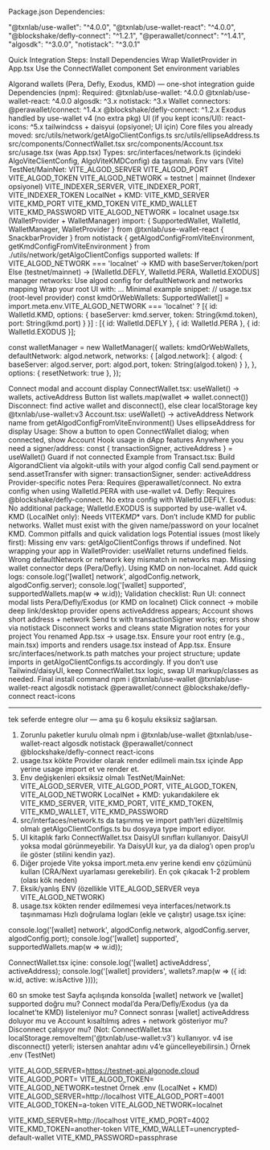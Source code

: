 Package.json Dependencies:

"@txnlab/use-wallet": "^4.0.0",
"@txnlab/use-wallet-react": "^4.0.0",
"@blockshake/defly-connect": "^1.2.1",
"@perawallet/connect": "^1.4.1",
"algosdk": "^3.0.0",
"notistack": "^3.0.1"

Quick Integration Steps:
Install Dependencies
Wrap WalletProvider in App.tsx
Use the ConnectWallet component
Set environment variables

Algorand wallets (Pera, Defly, Exodus, KMD) — one-shot integration guide
Dependencies (npm):
Required:
@txnlab/use-wallet: ^4.0.0
@txnlab/use-wallet-react: ^4.0.0
algosdk: ^3.x
notistack: ^3.x
Wallet connectors:
@perawallet/connect: ^1.4.x
@blockshake/defly-connect: ^1.2.x
Exodus handled by use-wallet v4 (no extra pkg)
UI (if you kept icons/UI):
react-icons: ^5.x
tailwindcss + daisyui (opsiyonel; UI için)
Core files you already moved:
src/utils/network/getAlgoClientConfigs.ts
src/utils/ellipseAddress.ts
src/components/ConnectWallet.tsx
src/components/Account.tsx
src/usage.tsx (was App.tsx)
Types:
src/interfaces/network.ts (içindeki AlgoViteClientConfig, AlgoViteKMDConfig) da taşınmalı.
Env vars (Vite)
TestNet/MainNet:
VITE_ALGOD_SERVER
VITE_ALGOD_PORT
VITE_ALGOD_TOKEN
VITE_ALGOD_NETWORK = testnet | mainnet
(Indexer opsiyonel) VITE_INDEXER_SERVER, VITE_INDEXER_PORT, VITE_INDEXER_TOKEN
LocalNet + KMD:
VITE_KMD_SERVER
VITE_KMD_PORT
VITE_KMD_TOKEN
VITE_KMD_WALLET
VITE_KMD_PASSWORD
VITE_ALGOD_NETWORK = localnet
usage.tsx (WalletProvider + WalletManager)
import:
{ SupportedWallet, WalletId, WalletManager, WalletProvider } from @txnlab/use-wallet-react
{ SnackbarProvider } from notistack
{ getAlgodConfigFromViteEnvironment, getKmdConfigFromViteEnvironment } from ./utils/network/getAlgoClientConfigs
supported wallets:
If VITE_ALGOD_NETWORK === 'localnet' → KMD with baseServer/token/port
Else (testnet/mainnet) → [WalletId.DEFLY, WalletId.PERA, WalletId.EXODUS]
manager networks:
Use algod config for defaultNetwork and networks mapping
Wrap your root UI with:
<SnackbarProvider><WalletProvider manager={walletManager}>...</WalletProvider></SnackbarProvider>
Minimal example snippet:
// usage.tsx (root-level provider)
const kmdOrWebWallets: SupportedWallet[] =
import.meta.env.VITE_ALGOD_NETWORK === 'localnet'
? [{ id: WalletId.KMD, options: { baseServer: kmd.server, token: String(kmd.token), port: String(kmd.port) } }]
: [{ id: WalletId.DEFLY }, { id: WalletId.PERA }, { id: WalletId.EXODUS }];

const walletManager = new WalletManager({
wallets: kmdOrWebWallets,
defaultNetwork: algod.network,
networks: {
[algod.network]: { algod: { baseServer: algod.server, port: algod.port, token: String(algod.token) } },
},
options: { resetNetwork: true },
});

Connect modal and account display
ConnectWallet.tsx:
useWallet() → wallets, activeAddress
Button list wallets.map(wallet => wallet.connect())
Disconnect: find active wallet and disconnect(), else clear localStorage key @txnlab/use-wallet:v3
Account.tsx:
useWallet() → activeAddress
Network name from getAlgodConfigFromViteEnvironment()
Uses ellipseAddress for display
Usage:
Show a button to open ConnectWallet dialog; when connected, show Account
Hook usage in dApp features
Anywhere you need a signer/address:
const { transactionSigner, activeAddress } = useWallet()
Guard if not connected
Example from Transact.tsx:
Build AlgorandClient via algokit-utils with your algod config
Call send.payment or send.assetTransfer with signer: transactionSigner, sender: activeAddress
Provider-specific notes
Pera:
Requires @perawallet/connect. No extra config when using WalletId.PERA with use-wallet v4.
Defly:
Requires @blockshake/defly-connect. No extra config with WalletId.DEFLY.
Exodus:
No additional package; WalletId.EXODUS is supported by use-wallet v4.
KMD (LocalNet only):
Needs VITE*KMD*\* vars. Don’t include KMD for public networks.
Wallet must exist with the given name/password on your localnet KMD.
Common pitfalls and quick validation logs
Potential issues (most likely first):
Missing env vars: getAlgoClientConfigs throws if undefined.
Not wrapping your app in WalletProvider: useWallet returns undefined fields.
Wrong defaultNetwork or network key mismatch in networks map.
Missing wallet connector deps (Pera/Defly).
Using KMD on non-localnet.
Add quick logs:
console.log('[wallet] network', algodConfig.network, algodConfig.server);
console.log('[wallet] supported', supportedWallets.map(w => w.id));
Validation checklist:
Run UI: connect modal lists Pera/Defly/Exodus (or KMD on localnet)
Click connect → mobile deep link/desktop provider opens
activeAddress appears; Account shows short address + network
Send tx with transactionSigner works; errors show via notistack
Disconnect works and cleans state
Migration notes for your project
You renamed App.tsx → usage.tsx. Ensure your root entry (e.g., main.tsx) imports and renders usage.tsx instead of App.tsx.
Ensure src/interfaces/network.ts path matches your project structure; update imports in getAlgoClientConfigs.ts accordingly.
If you don’t use Tailwind/daisyUI, keep ConnectWallet.tsx logic, swap UI markup/classes as needed.
Final install command
npm i @txnlab/use-wallet @txnlab/use-wallet-react algosdk notistack @perawallet/connect @blockshake/defly-connect react-icons

---

tek seferde entegre olur — ama şu 6 koşulu eksiksiz sağlarsan.

1. Zorunlu paketler kurulu olmalı
   npm i @txnlab/use-wallet @txnlab/use-wallet-react algosdk notistack @perawallet/connect @blockshake/defly-connect react-icons
2. usage.tsx kökte Provider olarak render edilmeli
   main.tsx içinde App yerine usage import et ve render et.
3. Env değişkenleri eksiksiz olmalı
   TestNet/MainNet: VITE_ALGOD_SERVER, VITE_ALGOD_PORT, VITE_ALGOD_TOKEN, VITE_ALGOD_NETWORK
   LocalNet + KMD: yukarıdakilere ek VITE_KMD_SERVER, VITE_KMD_PORT, VITE_KMD_TOKEN, VITE_KMD_WALLET, VITE_KMD_PASSWORD
4. src/interfaces/network.ts da taşınmış ve import path’leri düzeltilmiş olmalı
   getAlgoClientConfigs.ts bu dosyaya type import ediyor.
5. UI kitaplık farkı
   ConnectWallet.tsx DaisyUI sınıfları kullanıyor. DaisyUI yoksa modal görünmeyebilir. Ya DaisyUI kur, ya da dialog’ı open prop’u ile göster (stilini kendin yaz).
6. Diğer projede Vite yoksa
   import.meta.env yerine kendi env çözümünü kullan (CRA/Next uyarlaması gerekebilir).
   En çok çıkacak 1-2 problem (olası kök neden)
7. Eksik/yanlış ENV (özellikle VITE_ALGOD_SERVER veya VITE_ALGOD_NETWORK)
8. usage.tsx kökten render edilmemesi veya interfaces/network.ts taşınmaması
   Hızlı doğrulama logları (ekle ve çalıştır)
   usage.tsx içine:

console.log('[wallet] network', algodConfig.network, algodConfig.server, algodConfig.port);
console.log('[wallet] supported', supportedWallets.map(w => w.id));

ConnectWallet.tsx içine:
console.log('[wallet] activeAddress', activeAddress);
console.log('[wallet] providers', wallets?.map(w => ({ id: w.id, active: w.isActive })));

60 sn smoke test
Sayfa açılışında konsolda [wallet] network ve [wallet] supported doğru mu?
Connect modal’da Pera/Defly/Exodus (ya da localnet’te KMD) listeleniyor mu?
Connect sonrası [wallet] activeAddress doluyor mu ve Account kısaltılmış adres + network gösteriyor mu?
Disconnect çalışıyor mu? (Not: ConnectWallet.tsx localStorage.removeItem('@txnlab/use-wallet:v3') kullanıyor. v4 ise disconnect() yeterli; istersen anahtar adını v4’e güncelleyebilirsin.)
Örnek .env (TestNet)

VITE_ALGOD_SERVER=https://testnet-api.algonode.cloud
VITE_ALGOD_PORT=
VITE_ALGOD_TOKEN=
VITE_ALGOD_NETWORK=testnet
Örnek .env (LocalNet + KMD)
VITE_ALGOD_SERVER=http://localhost
VITE_ALGOD_PORT=4001
VITE_ALGOD_TOKEN=a-token
VITE_ALGOD_NETWORK=localnet

VITE_KMD_SERVER=http://localhost
VITE_KMD_PORT=4002
VITE_KMD_TOKEN=another-token
VITE_KMD_WALLET=unencrypted-default-wallet
VITE_KMD_PASSWORD=passphrase
